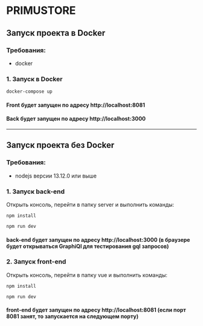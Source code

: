 # PRIMUSTORE

## Запуск проекта в Docker

### Требования:
+ docker

### 1. Запуск в Docker
```
docker-compose up
```

#### Front будет запущен по адресу http://localhost:8081
#### Back будет запущен по адресу http://localhost:3000

____

## Запуск проекта без Docker

### Требования:
+ nodejs версии 13.12.0 или выше

### 1. Запуск back-end

Открыть консоль, перейти в папку server и выполнить команды:
```
npm install
```
```
npm run dev
```

#### back-end будет запущен по адресу http://localhost:3000 (в браузере будет открываться GraphiQl для тестирования gql запросов)

### 2. Запуск front-end

Открыть консоль, перейти в папку vue и выполнить команды:
```
npm install
```
```
npm run dev
```

#### front-end будет запущен по адресу http://localhost:8081 (если порт 8081 занят, то запускается на следующем порту)
